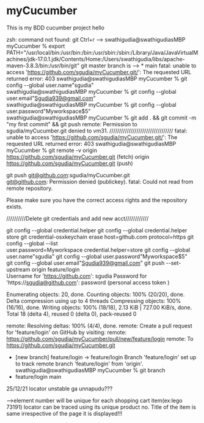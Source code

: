 # myCucumber
This is my BDD cucumber project
hello 

zsh: command not found: git
Ctrl+r -->
swathigudia@swathigudiasMBP myCucumber % export PATH="/usr/local/bin:/usr/bin:/bin:/usr/sbin:/sbin:/Library/Java/JavaVirtualMachines/jdk-17.0.1.jdk/Contents/Home:/Users/swathigudia/libs/apache-maven-3.8.3/bin:/usr/bin/git"
git master branch is  --> * main
fatal: unable to access 'https://github.com/sgudia/myCucumber.git/': The requested URL returned error: 403
swathigudia@swathigudiasMBP myCucumber % git config --global user.name"sgudia"                    
swathigudia@swathigudiasMBP myCucumber % git config --global user.email"Sgudia939@gmail.com"      
swathigudia@swathigudiasMBP myCucumber % git config --global user.password"Myworkspace$5"         
swathigudia@swathigudiasMBP myCucumber % git add . && git commit -m "my first commit" && git push
remote: Permission to sgudia/myCucumber.git denied to vm31.
/////////////////////////////////
fatal: unable to access 'https://github.com/sgudia/myCucumber.git/': The requested URL returned error: 403
swathigudia@swathigudiasMBP myCucumber % git remote -v
origin  https://github.com/sgudia/myCucumber.git (fetch)
origin  https://github.com/sgudia/myCucumber.git (push)

git push git@github.com:sgudia/myCucumber.git    
git@github.com: Permission denied (publickey).
fatal: Could not read from remote repository.

Please make sure you have the correct access rights
and the repository exists. 

//////////Delete git credentials and add new acct////////////

git config --global credential.helper
git config --global credential.helper store
git credential-osxkeychain erase
host=github.com
protocol=https
git config --global --list                               
user.password=Myworkspace
credential.helper=store
git config --global user.name"sgudia"
git config --global user.password"Myworkspace$5"         
git config --global user.email"Sgudia939@gmail.com"
git push --set-upstream origin feature/login      
Username for 'https://github.com': sgudia
Password for 'https://sgudia@github.com': password (personal access token )

Enumerating objects: 20, done.
Counting objects: 100% (20/20), done.
Delta compression using up to 4 threads
Compressing objects: 100% (16/16), done.
Writing objects: 100% (18/18), 2.13 KiB | 727.00 KiB/s, done.
Total 18 (delta 4), reused 0 (delta 0), pack-reused 0

remote: Resolving deltas: 100% (4/4), done.
remote: Create a pull request for 'feature/login' on GitHub by visiting:
remote:      https://github.com/sgudia/myCucumber/pull/new/feature/login
remote:
To https://github.com/sgudia/myCucumber.git
* [new branch]      feature/login -> feature/login
  Branch 'feature/login' set up to track remote branch 'feature/login' from 'origin'.
  swathigudia@swathigudiasMBP myCucumber % git branch
* feature/login
  main


25/12/21
locator unstable ga unnapudu???

-->element number will be unique for each shopping cart item(ex:lego 73191) locator can be traced using its unique product no.
Title of the item is same irrespective of the page it is displayed!!!



